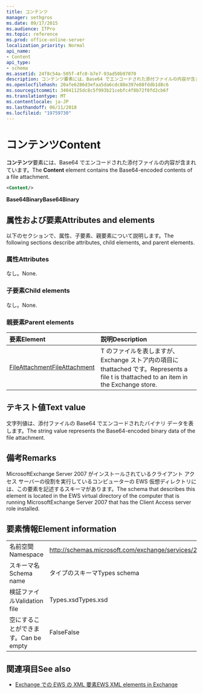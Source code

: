 ```yaml
---
title: コンテンツ
manager: sethgros
ms.date: 09/17/2015
ms.audience: ITPro
ms.topic: reference
ms.prod: office-online-server
localization_priority: Normal
api_name:
- Content
api_type:
- schema
ms.assetid: 24f8c54a-505f-4fc0-b7e7-93ad50b97070
description: コンテンツ要素には、Base64 でエンコードされた添付ファイルの内容が含まれています。
ms.openlocfilehash: 20afe6286d3efaa5da6cdc88e397e88fddb1d8c6
ms.sourcegitcommit: 34041125dc8c5f993b21cebfc4f8b72f0fd2cb6f
ms.translationtype: MT
ms.contentlocale: ja-JP
ms.lasthandoff: 06/11/2018
ms.locfileid: "19759730"
---
```

# <a name="content"></a><span data-ttu-id="e8875-103">コンテンツ</span><span class="sxs-lookup"><span data-stu-id="e8875-103">Content</span></span>

<span data-ttu-id="e8875-104">**コンテンツ**要素には、Base64 でエンコードされた添付ファイルの内容が含まれています。</span><span class="sxs-lookup"><span data-stu-id="e8875-104">The **Content** element contains the Base64-encoded contents of a file attachment.</span></span> 
  
```xml
<Content/>
```

 <span data-ttu-id="e8875-105">**Base64Binary**</span><span class="sxs-lookup"><span data-stu-id="e8875-105">**Base64Binary**</span></span>
## <a name="attributes-and-elements"></a><span data-ttu-id="e8875-106">属性および要素</span><span class="sxs-lookup"><span data-stu-id="e8875-106">Attributes and elements</span></span>

<span data-ttu-id="e8875-107">以下のセクションで、属性、子要素、親要素について説明します。</span><span class="sxs-lookup"><span data-stu-id="e8875-107">The following sections describe attributes, child elements, and parent elements.</span></span>
  
### <a name="attributes"></a><span data-ttu-id="e8875-108">属性</span><span class="sxs-lookup"><span data-stu-id="e8875-108">Attributes</span></span>

<span data-ttu-id="e8875-109">なし。</span><span class="sxs-lookup"><span data-stu-id="e8875-109">None.</span></span>
  
### <a name="child-elements"></a><span data-ttu-id="e8875-110">子要素</span><span class="sxs-lookup"><span data-stu-id="e8875-110">Child elements</span></span>

<span data-ttu-id="e8875-111">なし。</span><span class="sxs-lookup"><span data-stu-id="e8875-111">None.</span></span>
  
### <a name="parent-elements"></a><span data-ttu-id="e8875-112">親要素</span><span class="sxs-lookup"><span data-stu-id="e8875-112">Parent elements</span></span>

|<span data-ttu-id="e8875-113">**要素**</span><span class="sxs-lookup"><span data-stu-id="e8875-113">**Element**</span></span>|<span data-ttu-id="e8875-114">**説明**</span><span class="sxs-lookup"><span data-stu-id="e8875-114">**Description**</span></span>|
|:-----|:-----|
|[<span data-ttu-id="e8875-115">FileAttachment</span><span class="sxs-lookup"><span data-stu-id="e8875-115">FileAttachment</span></span>](fileattachment.md) <br/> |<span data-ttu-id="e8875-116">T のファイルを表しますが、Exchange ストア内の項目に thattached です。</span><span class="sxs-lookup"><span data-stu-id="e8875-116">Represents a file t is thattached to an item in the Exchange store.</span></span>  <br/> |
   
## <a name="text-value"></a><span data-ttu-id="e8875-117">テキスト値</span><span class="sxs-lookup"><span data-stu-id="e8875-117">Text value</span></span>

<span data-ttu-id="e8875-118">文字列値は、添付ファイルの Base64 でエンコードされたバイナリ データを表します。</span><span class="sxs-lookup"><span data-stu-id="e8875-118">The string value represents the Base64-encoded binary data of the file attachment.</span></span>
  
## <a name="remarks"></a><span data-ttu-id="e8875-119">備考</span><span class="sxs-lookup"><span data-stu-id="e8875-119">Remarks</span></span>

<span data-ttu-id="e8875-120">MicrosoftExchange Server 2007 がインストールされているクライアント アクセス サーバーの役割を実行しているコンピューターの EWS 仮想ディレクトリには、この要素を記述するスキーマがあります。</span><span class="sxs-lookup"><span data-stu-id="e8875-120">The schema that describes this element is located in the EWS virtual directory of the computer that is running MicrosoftExchange Server 2007 that has the Client Access server role installed.</span></span>
  
## <a name="element-information"></a><span data-ttu-id="e8875-121">要素情報</span><span class="sxs-lookup"><span data-stu-id="e8875-121">Element information</span></span>

|||
|:-----|:-----|
|<span data-ttu-id="e8875-122">名前空間</span><span class="sxs-lookup"><span data-stu-id="e8875-122">Namespace</span></span>  <br/> |http://schemas.microsoft.com/exchange/services/2006/types  <br/> |
|<span data-ttu-id="e8875-123">スキーマ名</span><span class="sxs-lookup"><span data-stu-id="e8875-123">Schema name</span></span>  <br/> |<span data-ttu-id="e8875-124">タイプのスキーマ</span><span class="sxs-lookup"><span data-stu-id="e8875-124">Types schema</span></span>  <br/> |
|<span data-ttu-id="e8875-125">検証ファイル</span><span class="sxs-lookup"><span data-stu-id="e8875-125">Validation file</span></span>  <br/> |<span data-ttu-id="e8875-126">Types.xsd</span><span class="sxs-lookup"><span data-stu-id="e8875-126">Types.xsd</span></span>  <br/> |
|<span data-ttu-id="e8875-127">空にすることができます。</span><span class="sxs-lookup"><span data-stu-id="e8875-127">Can be empty</span></span>  <br/> |<span data-ttu-id="e8875-128">False</span><span class="sxs-lookup"><span data-stu-id="e8875-128">False</span></span>  <br/> |
   
## <a name="see-also"></a><span data-ttu-id="e8875-129">関連項目</span><span class="sxs-lookup"><span data-stu-id="e8875-129">See also</span></span>



- [<span data-ttu-id="e8875-130">Exchange での EWS の XML 要素</span><span class="sxs-lookup"><span data-stu-id="e8875-130">EWS XML elements in Exchange</span></span>](ews-xml-elements-in-exchange.md)

